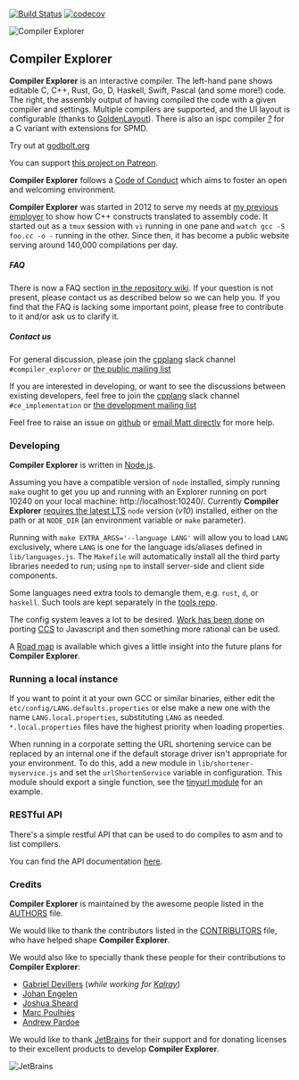 [![Build Status](https://travis-ci.org/mattgodbolt/compiler-explorer.svg?branch=master)](https://travis-ci.org/mattgodbolt/compiler-explorer)
[![codecov](https://codecov.io/gh/mattgodbolt/compiler-explorer/branch/master/graph/badge.svg)](https://codecov.io/gh/mattgodbolt/compiler-explorer)

![Compiler Explorer](docs/logo.svg)

Compiler Explorer
------------

**Compiler Explorer** is an interactive compiler. The left-hand pane shows
 editable C, C++, Rust, Go, D, Haskell, Swift, Pascal (and some more!) code.
The right, the assembly output of having compiled the code with a given
 compiler and settings. Multiple compilers are supported, and the UI layout
 is configurable (thanks to [GoldenLayout](https://www.golden-layout.com/)).
There is also an ispc compiler _[?](https://ispc.github.io/)_ for a C variant
 with extensions for SPMD.

Try out at [godbolt.org](https://godbolt.org)

You can support [this project on Patreon](https://patreon.com/mattgodbolt).

**Compiler Explorer** follows a [Code of Conduct](CODE_OF_CONDUCT.md) which
 aims to foster an open and welcoming environment.

**Compiler Explorer** was started in 2012 to serve my needs at [my previous employer](https://drw.com) to show how
 C++ constructs translated to assembly code. It started out as a `tmux` session with `vi` running in one
 pane and `watch gcc -S foo.cc -o -` running in the other.
Since then, it has become a public website serving around 140,000 compilations per day.

##### FAQ

There is now a FAQ section [in the repository wiki](https://github.com/mattgodbolt/compiler-explorer/wiki/FAQ).
 If your question is not present, please contact us as described below so we can help you.
 If you find that the FAQ is lacking some important point, please free to contribute to it and/or ask us to clarify it.

##### Contact us

For general discussion, please join the
 [cpplang](https://cpplang.now.sh/) slack channel `#compiler_explorer` or
 [the public mailing list](https://groups.google.com/forum/#!forum/compiler-explorer-discussion)

If you are interested in developing, or want to see the discussions between
 existing developers, feel free to join the [cpplang](https://cpplang.now.sh/)
 slack channel `#ce_implementation` or
 [the development mailing list](https://groups.google.com/forum/#!forum/compiler-explorer-development)
 
Feel free to raise an issue on
 [github](https://github.com/mattgodbolt/compiler-explorer/issues) or
 [email Matt directly](mailto:matt@godbolt.org) for more help.

### Developing

**Compiler Explorer** is written in [Node.js](https://nodejs.org/).

Assuming you have a compatible version of `node` installed, simply running
 `make` ought to get you up and running with an Explorer running on port 10240
 on your local machine: http://localhost:10240/.
 Currently **Compiler Explorer**
 [requires the latest LTS](CONTRIBUTING.md#node-version) `node` version
 (_v10_) installed, either on the path or at `NODE_DIR`
 (an environment variable or `make` parameter).

Running with `make EXTRA_ARGS='--language LANG'` will allow you to load
 `LANG` exclusively, where `LANG` is one for the language ids/aliases defined
 in `lib/languages.js`. The `Makefile` will automatically install all the
 third party libraries needed to run; using `npm` to install server-side and
 client side components.

Some languages need extra tools to demangle them, e.g. `rust`, `d`, or `haskell`.
 Such tools are kept separately in the
 [tools repo](https://github.com/mattgodbolt/compiler-explorer-tools).

The config system leaves a lot to be desired.
 [Work has been done](https://github.com/rabsrincon/ccs-js) on porting
 [CCS](https://github.com/hellige/ccs-cpp) to Javascript and then something
 more rational can be used.


A [Road map](Roadmap.md) is available which gives a little insight into
 the future plans for **Compiler Explorer**.

### Running a local instance

If you want to point it at your own GCC or similar binaries, either edit the
 `etc/config/LANG.defaults.properties` or else make a new one with
 the name `LANG.local.properties`, substituting `LANG` as needed.
 `*.local.properties` files have the highest priority when loading properties.

When running in a corporate setting the URL shortening service can be replaced
 by an internal one if the default storage driver isn't appropriate for your
 environment. To do this, add a new module in `lib/shortener-myservice.js` and
 set the `urlShortenService` variable in configuration. This module should
 export a single function, see the [tinyurl module](lib/shortener-tinyurl.js)
 for an example.

### RESTful API

There's a simple restful API that can be used to do compiles to asm and to
 list compilers. 

You can find the API documentation [here](docs/API.md).

### Credits

**Compiler Explorer** is maintained by the awesome people listed in the
 [AUTHORS](AUTHORS.md) file.

We would like to thank the contributors listed in the
 [CONTRIBUTORS](CONTRIBUTORS.md) file, who have helped shape **Compiler Explorer**.


We would also like to specially thank these people for their contributions to
 **Compiler Explorer**:
- [Gabriel Devillers](https://github.com/voxelf)
 (_while working for [Kalray](http://www.kalrayinc.com/)_)
- [Johan Engelen](https://github.com/JohanEngelen)
- [Joshua Sheard](https://github.com/jsheard)
- [Marc Poulhiès](https://github.com/dkm)
- [Andrew Pardoe](https://github.com/AndrewPardoe)

We would like to thank [JetBrains](https://www.jetbrains.com/) for their support
 and for donating licenses to their excellent products to develop **Compiler Explorer**.

![JetBrains](docs/jetbrains.svg)

